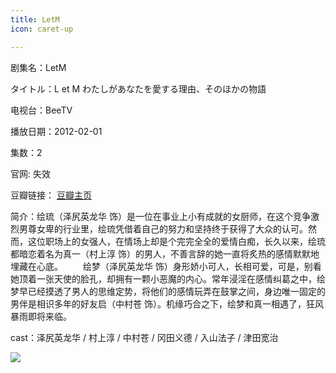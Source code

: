 ```yaml
---
title: LetM
icon: caret-up

---
```


剧集名：LetM

タイトル：L et M わたしがあなたを愛する理由、そのほかの物語

电视台：BeeTV

播放日期：2012-02-01

集数：2

官网: 失效

豆瓣链接： [豆瓣主页](https://movie.douban.com/subject/7051222/)


简介：绘琉（泽尻英龙华 饰）是一位在事业上小有成就的女厨师，在这个竞争激烈男尊女卑的行业里，绘琉凭借着自己的努力和坚持终于获得了大众的认可。然而，这位职场上的女强人，在情场上却是个完完全全的爱情白痴，长久以来，绘琉都暗恋着名为真一（村上淳 饰）的男人，不善言辞的她一直将炙热的感情默默地埋藏在心底。
　　绘梦（泽尻英龙华 饰）身形娇小可人，长相可爱，可是，别看她顶着一张天使的脸孔，却拥有一颗小恶魔的内心。常年浸淫在感情纠葛之中，绘梦早已经摸透了男人的思维定势，将他们的感情玩弄在鼓掌之间，身边唯一固定的男伴是相识多年的好友启（中村苍 饰）。机缘巧合之下，绘梦和真一相遇了，狂风暴雨即将来临。

cast：泽尻英龙华 / 村上淳 / 中村苍 / 冈田义德 / 入山法子 / 津田宽治

![](https://listpic.tsgsanjiao.com/sp/2012/2012LM.jpg)